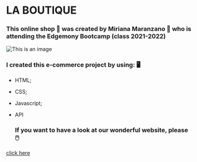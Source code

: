 # LA BOUTIQUE #

### This online shop 🏪 was created by Miriana Maranzano 👩 who is attending the Edgemony Bootcamp (class 2021-2022) ###

![This is an image](https://media.istockphoto.com/photos/woman-doing-online-shopping-picture-id1029343372?s=612x612)


### I created this e-commerce project by using: 🖥️ ###  
- HTML;
- CSS;
- Javascript;
- API

  ### If you want to have a look at our wonderful website, please 🖱️ ### 

[click here](https://mirmara.github.io/la-boutique/)
